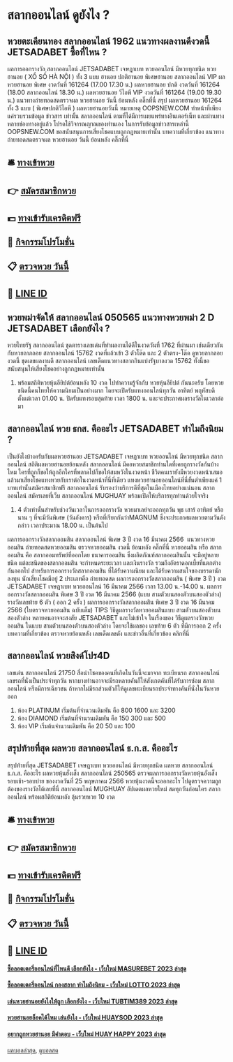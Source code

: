 # สลากออนไลน์ ดูยังไง ?
## หวยตะเคียนทอง สลากออนไลน์ 1962 แนวทางผลงานดีงวดนี้ JETSADABET ซื้อที่ไหน ?
ผลการออกรางวัล สลากออนไลน์ JETSADABET เจษฎาเบท หวยออนไลน์ มีหวยทุกชนิด หวยฮานอย ( XỔ SỐ HÀ NỘI ) ทั้ง 3 แบบ ฮานอย ปกติฮานอย พิเศษฮานอย สลากออนไลน์ VIP
ผลหวยฮานอย พิเศษ งวดวันที่ 161264 (17.00 17.30 น.)
ผลหวยฮานอย ปกติ งวดวันที่ 161264 (18.00 สลากออนไลน์ 18.30 น.)
ผลหวยฮานอย วีไอพี VIP งวดวันที่ 161264 (19.00 19.30 น.)
 แนวทางถ่ายทอดสดตรวจผล หวยฮานอย วันนี้ ย้อนหลัง คลิ๊กที่นี่ 
สรุป ผลหวยฮานอย 161264 ทั้ง 3 แบบ ( พิเศษปกติวีไอพี ) ผลหวยฮานอยวันนี้
หมายเหตุ OOPSNEW.COM ทำหน้าที่เพียงแค่รวบรวมข้อมูล ข่าวสาร เท่านั้น สลากออนไลน์ ตามที่ได้มีการเผยแพร่ทางอินเตอร์เน็ท และผ่านทางหลายช่องทางอยู่แล้ว โปรดใช้วิจารณญาณของท่านเอง ในการรับข้อมูลข่าวสารเหล่านี้ OOPSNEW.COM ขอสนับสนุนการเสี่ยงโชคแบบถูกกฎหมายเท่านั้น
บทความที่เกี่ยวข้อง
แนวทางถ่ายทอดสดตรวจผล หวยฮานอย วันนี้ ย้อนหลัง คลิ๊กที่นี่

## 🛎 [ทางเข้าหวย](https://bit.ly/3BG5bNw)
## 👉 [สมัครสมาชิกหวย](https://bit.ly/3BG5bNw)
## 💵 [ทางเข้ารับเครดิตฟรี](https://bit.ly/3C3mvgS)
## 👑 [กิจกรรมโปรโมชั่น](https://bit.ly/3C3mvgS)
## 📋 [ตรวจหวย วันนี้](https://bit.ly/3C3mvgS)
## 📱 [LINE ID](https://bit.ly/3C3mvgS)

## หวยพม่าจัดให้ สลากออนไลน์ 050565 แนวทางหวยพม่า 2 D JETSADABET เลือกยังไง ?
หวยไทยรัฐ สลากออนไลน์ ชุดตารางเลขเด่นที่ทำผลงานได้ดีในงวดวันที่ 1762 ที่ผ่านมา เช่นเดียวกันกับหวยลาภลอย สลากออนไลน์ 15762 งวดที่แล้วเข้า 3 ตัวโต๊ด และ 2 ตัวตรง-โต๊ด ดูหวยลาภลอยงวดนี้ ชุดเลขผลงานดี สลากออนไลน์ เลขเด็ดแนวทางสลากกินแบ่งรัฐบาลงวด 15762 ทั้งนี้ขอสนับสนุนให้เสี่ยงโชคอย่างถูกกฎหมายเท่านั้น
1. พร้อมสถิติหวยหุ้นอียิปต์ย้อนหลัง 10 งวด ไปทำความรู้จักกับ หวยหุ้นอียิปต์ กันนะครับ โดยหวยชนิดนี้คนไทยให้ความนิยมเป็นอย่างมาก โดยจะเปิดรับแทงออนไลน์ทุกวัน อาทิตย์ พฤหัสบดี ตั้งแต่เวลา 01.00 น. ปิดรับแทงรอบสุดท้าย เวลา 1800 น. และจะประกาศผลรางวัลในเวลาต่อมา

## สลากออนไลน์ หวย ธกส. คืออะไร JETSADABET ทำไมถึงนิยม ?
เป็นยังไงบ้างครับกับผลหวยฮานอย JETSADABET เจษฎาเบท หวยออนไลน์ มีหวยทุกชนิด สลากออนไลน์ สถิติผลหวยฮานอยย้อนหลัง สลากออนไลน์ มีคอหวยสมาชิกท่านใดที่เคยถูกรางวัลกันบ้างไหม ใครที่ถูกก็ขอให้ถูกอีกใครที่พลาดไปก็ขอให้สมหวังในงวดหน้า ชีวิตคนเรายังมีหวยงวดหน้าเสมอ แล้วมาเสี่ยงโชคแทงหวยกับเราต่อในงวดหน้าที่นี่ที่เดียว แทงหวยฮานอยออนไลน์ที่นี่ขั้นต่ำเพียงแค่ 1 บาทเท่านั้นสมัครสมาชิกฟรี สลากออนไลน์ รับรองว่าบริการดีที่สุดในเมืองไทยอย่างแน่นอน สลากออนไลน์ สมัครเลยที่เว็บ สลากออนไลน์ MUGHUAY พร้อมเปิดให้บริการทุกท่านด้วยใจจริง
1. 4 ตัวเท่านั้นสำหรับช่วงวันเวลาในการออกรางวัล หวยมาเลย์จะออกทุกวัน พุธ เสาร์ อาทิตย์ หรือนาน ๆ ที่จะมีวันพิเศษ (วันอังคาร) หรือที่เรียกกันว่าMAGNUM ซึ่งจะประกาศผลหวยตามวันดังกล่าว เวลาประมาณ 18.00 น. เป็นต้นไป

ผลการออกรางวัลสลากออมสิน สลากออนไลน์ พิเศษ 3 ปี งวด 16 มีนาคม 2566
 แนวทางหวยออมสิน ถ่ายทอดสดหวยออมสิน ตรวจหวยออมสิน งวดนี้ ย้อนหลัง คลิ๊กที่นี่ 
หวยออมสิน หรือ สลากออมสิน คือ สลากออมทรัพย์ที่ออกโดย ธนาคารออมสิน ซึ่งผลิตภัณฑ์สลากออมสินนั้น จะมีอยู่หลายชนิด แต่ละชนิดของสลากออมสิน จะกำหนดระยะเวลา และเงินรางวัล รวมถึงอัตราดอกเบี้ยที่แตกต่างกันออกไป
สำหรับการออกรางวัลสลากออมสิน ที่ได้รับความนิยม และได้รับความสนใจของบรรดานักลงทุน นักเสี่ยงโชคมีอยู่ 2 ประเภทคือ
ถ่ายทอดสด ผลการออกรางวัลสลากออมสิน ( พิเศษ 3 ปี ) งวด JETSADABET เจษฎาเบท หวยออนไลน์ 16 มีนาคม 2566 เวลา 13.00 น.-14.00 น.
ผลการออกรางวัลสลากออมสิน พิเศษ 3 ปี งวด 16 มีนาคม 2566 (แบบ สามตัวบนสองตัวบนสองตัวล่าง)
รางวัลเลขท้าย 6 ตัว ( ออก 2 ครั้ง )
ผลการออกรางวัลสลากออมสิน พิเศษ 3 ปี งวด 16 มีนาคม 2566 (ใบตรวจหวยออมสิน ฉบับเต็ม)
TIPS วิธีดูผลรางวัลหวยออมสินแบบ สามตัวบนสองตัวบนสองตัวล่าง
หลายคนอาจจะสงสัย JETSADABET และไม่เข้าใจ ในเรื่องของ วิธีดูผลรางวัลหวยออมสิน ในแบบ สามตัวบนสองตัวบนสองตัวล่าง โดยจะใช้ผลของ เลขท้าย 6 ตัว ที่มีการออก 2 ครั้ง
บทความที่เกี่ยวข้อง
ตรวจหวยย้อนหลัง เลขเด็ดเลขดัง และข่าวอื่นที่เกี่ยวข้อง คลิกที่นี่

## สลากออนไลน์ หวยสิงค์โปร4D
เลขเด่น สลากออนไลน์ 21750
สื่อนำโชคของคนที่เกิดในวันนี้จะมาจาก ทะเบียนรถ สลากออนไลน์ เลขรถที่นั่งเป็นประจำทุกวัน หากบางท่านอาจจะมีรถหลายคันก็ให้สังเกตคันที่ได้รับการซ่อม สลากออนไลน์ หรือมีการเฉียวชน ถ้าหากไม่มีรถส่วนตัวก็ให้ดูเลขทะเบียนรถประจำทางคันที่นั่งในวันหวยออก
1. ห้อง PLATINUM เริ่มต้นที่จำนวนเดิมพัน คือ 800 1600 และ 3200
2. ห้อง DIAMOND เริ่มต้นที่จำนวนเดิมพัน คือ 150 300 และ 500
3. ห้อง VIP เริ่มต้นจำนวนเดิมพัน คือ 20 50 และ 100

## สรุปท้ายที่สุด ผลหวย สลากออนไลน์ ธ.ก.ส. คืออะไร
สรุปท้ายที่สุด JETSADABET เจษฎาเบท หวยออนไลน์ มีหวยทุกชนิด ผลหวย สลากออนไลน์ ธ.ก.ส. คืออะไร ผลหวยหุ้นฮั่งเส็ง สลากออนไลน์ 250565 ตรวจผลการออกรางวัลหวยหุ้นอั่งเส็ง รอบเช้า-รอบบ่าย ของงวดวันที่ 25 พฤษภาคม 2566 หวยหุ้นงวดนี้จะออกอะไร ไปดูตรวจความถูกต้องของรางวัลได้เลยที่นี่ สลากออนไลน์ MUGHUAY อัปเดตผลหวยใหม่ สดทุกวันก่อนใคร สลากออนไลน์ พร้อมสถิติย้อนหลัง ลุ้นรวยหวย 10 งวด

## 🛎 [ทางเข้าหวย](https://bit.ly/3BG5bNw)
## 👉 [สมัครสมาชิกหวย](https://bit.ly/3BG5bNw)
## 💵 [ทางเข้ารับเครดิตฟรี](https://bit.ly/3C3mvgS)
## 👑 [กิจกรรมโปรโมชั่น](https://bit.ly/3C3mvgS)
## 📋 [ตรวจหวย วันนี้](https://bit.ly/3C3mvgS)
## 📱 [LINE ID](https://bit.ly/3C3mvgS)

#### [ซื้อลอตเตอรี่ออนไลน์ที่ไหนดี เลือกยังไง - เว็บใหม่ MASUREBET 2023 ล่าสุด](https://atom.io/themes/ซื้อลอตเตอรี่ออนไลน์ที่ไหนดี%20เลือกยังไง%20-%20เว็บใหม่%20masurebet%202023%20ล่าสุด)
#### [ซื้อลอตเตอรี่ออนไลน์ กองสลาก ทำไมถึงนิยม - เว็บใหม่ LOTTO 2023 ล่าสุด](https://atom.io/themes/ซื้อลอตเตอรี่ออนไลน์%20กองสลาก%20ทำไมถึงนิยม%20-%20เว็บใหม่%20lotto%202023%20ล่าสุด)
#### [เล่นหวยฮานอยยังไงให้ถูก เลือกยังไง - เว็บใหม่ TUBTIM389 2023 ล่าสุด](https://atom.io/themes/เล่นหวยฮานอยยังไงให้ถูก%20เลือกยังไง%20-%20เว็บใหม่%20tubtim389%202023%20ล่าสุด)
#### [หวยฮานอยล็อคได้ไหม เล่นยังไง - เว็บใหม่ HUAYSOD 2023 ล่าสุด](https://atom.io/themes/หวยฮานอยล็อคได้ไหม%20เล่นยังไง%20-%20เว็บใหม่%20huaysod%202023%20ล่าสุด)
#### [อยากถูกหวยฮานอย มีคำตอบ - เว็บใหม่ HUAY HAPPY 2023 ล่าสุด](https://atom.io/themes/อยากถูกหวยฮานอย%20มีคำตอบ%20-%20เว็บใหม่%20huay%20happy%202023%20ล่าสุด)

[ผลบอลล่าสุด](https://siamsport.tv "ผลบอลล่าสุด"), [ดูบอลสด](https://siamsport.tv/ดูบอลสด "ดูบอลสด")